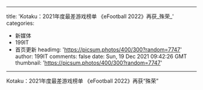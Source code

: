 
---
title: 'Kotaku：2021年度最差游戏榜单 《eFootball 2022》再获_殊荣_'
categories: 
 - 新媒体
 - 199IT
 - 首页更新
headimg: 'https://picsum.photos/400/300?random=7747'
author: 199IT
comments: false
date: Sun, 19 Dec 2021 09:42:26 GMT
thumbnail: 'https://picsum.photos/400/300?random=7747'
---

<div>   
Kotaku：2021年度最差游戏榜单 《eFootball 2022》再获“殊荣”  
</div>
            